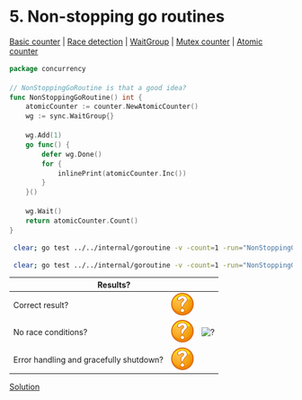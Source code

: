 # 5. Non-stopping go routines

[Basic counter](counter/basic.md) | [Race detection](race/race.md) | [WaitGroup](../../internal/concurrency/sync/waitgroup/README.md) | [Mutex counter](counter/mutex.md) | [Atomic counter](counter/atomic.md)

```go
package concurrency

// NonStoppingGoRoutine is that a good idea?
func NonStoppingGoRoutine() int {
	atomicCounter := counter.NewAtomicCounter()
	wg := sync.WaitGroup{}

	wg.Add(1)
	go func() {
		defer wg.Done()
		for {
			inlinePrint(atomicCounter.Inc())
		}
	}()

	wg.Wait()
	return atomicCounter.Count()
}
```

```bash
 clear; go test ../../internal/goroutine -v -count=1 -run="NonStoppingGoRoutine$" 
```

```bash
 clear; go test ../../internal/goroutine -v -count=1 -run="NonStoppingGoRoutine$" -race 
```

<table>
<thead> 
  <tr> 
    <th colspan="3">Results?</th> 
  </tr>
</thead>
<tbody>
  <tr>
    <td>Correct result?</td>
    <td><img height="40" src="../images/question.svg" width="40" alt="?"/></td>
    <td rowspan="3"><img height="320" src="https://media.giphy.com/media/l378BzHA5FwWFXVSg/giphy.gif" width="568" alt="?"/></td>
  </tr> 
  <tr>
    <td>No race conditions?</td>
    <td><img height="40" src="../images/question.svg" width="40" alt="?"/></td> 
  </tr>
  <tr>
    <td>Error handling and gracefully shutdown?</td>
    <td><img height="40" src="../images/question.svg" width="40" alt="?"/></td>
  </tr>
</tbody>
</table> 

[Solution](example_5_solution.md)